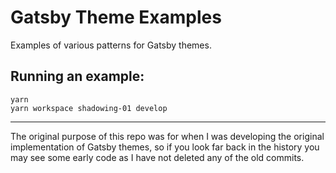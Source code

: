 # Gatsby Theme Examples

Examples of various patterns for Gatsby themes.

## Running an example:

```
yarn
yarn workspace shadowing-01 develop
```

---

The original purpose of this repo was for when I was developing the original implementation of Gatsby themes, so if you look far back in the history you may see some early code as I have not deleted any of the old commits.

